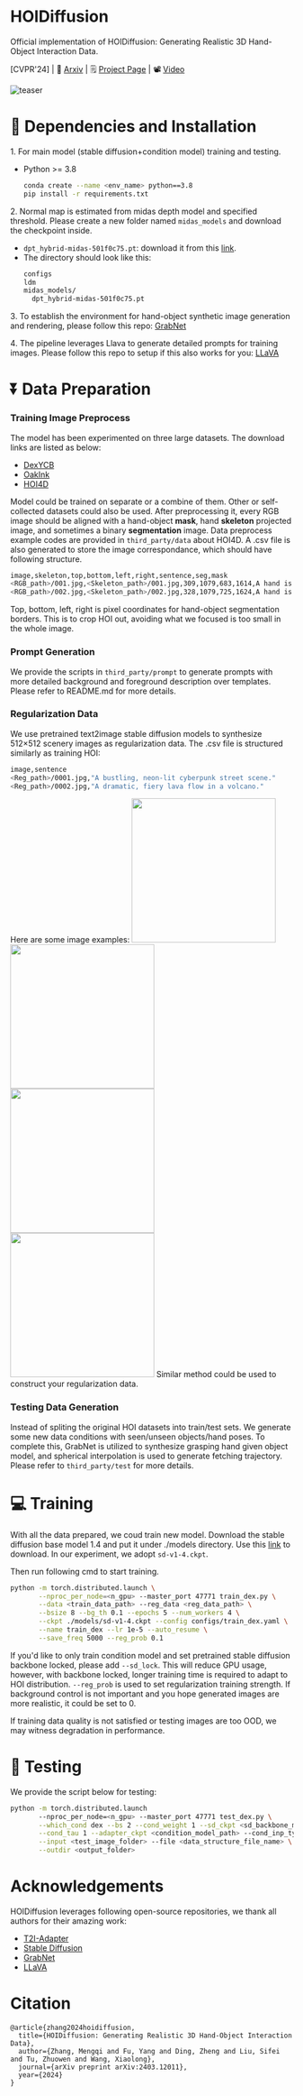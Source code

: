 <h1> HOIDiffusion</h1>

Official implementation of HOIDiffusion: Generating Realistic 3D Hand-Object Interaction Data. 

[CVPR'24] | 📝 <a href="https://arxiv.org/abs/2403.12011">Arxiv</a> | 🗒️ <a href="https://mq-zhang1.github.io/HOIDiffusion/">Project Page</a> | 📽️ <a href="https://www.youtube.com/watch?v=YD_buFwMX44">Video</a>

<!-- <div align="center"> -->
![teaser](static/teaser.png)

# 🔧 Dependencies and Installation

1️. For main model (stable diffusion+condition model) training and testing.
- Python >= 3.8
  ```bash
  conda create --name <env_name> python==3.8
  pip install -r requirements.txt
  ```
2️. Normal map is estimated from midas depth model and specified threshold. Please create a new folder named `midas_models`  and download the checkpoint inside.
- `dpt_hybrid-midas-501f0c75.pt`: download it from this [link](https://huggingface.co/lllyasviel/ControlNet/blob/main/annotator/ckpts/dpt_hybrid-midas-501f0c75.pt). 
- The directory should look like this:
  ```bash
  configs
  ldm
  midas_models/
    dpt_hybrid-midas-501f0c75.pt
  ```
3️. To establish the environment for hand-object synthetic image generation and rendering, please follow this repo: [GrabNet](https://github.com/otaheri/GrabNet)

4️. The pipeline leverages Llava to generate detailed prompts for training images. Please follow this repo to setup if this also works for you: [LLaVA](https://github.com/haotian-liu/LLaVA)

# ⏬ Data Preparation

### Training Image Preprocess  
The model has been experimented on three large datasets. The download links are listed as below:
  - [DexYCB](https://dex-ycb.github.io)
  - [OakInk](https://oakink.net)
  - [HOI4D](https://hoi4d.github.io)

Model could be trained on separate or a combine of them. Other or self-collected datasets could also be used. After preprocessing it, every RGB image should be aligned with a hand-object **mask**, hand **skeleton** projected image, and sometimes a binary **segmentation** image. Data preprocess example codes are provided in `third_party/data` about HOI4D. A .csv file is also generated to store the image correspondance, which should have following structure.
```bash
image,skeleton,top,bottom,left,right,sentence,seg,mask
<RGB_path>/001.jpg,<Skeleton_path>/001.jpg,309,1079,683,1614,A hand is grasping a bucket,<Seg_path>/001.jpg,<Mask_path>/001.jpg
<RGB_path>/002.jpg,<Skeleton_path>/002.jpg,328,1079,725,1624,A hand is grasping a bottle,<Seg_path>/002.jpg,<Mask_path>/002.jpg
```
Top, bottom, left, right is pixel coordinates for hand-object segmentation borders. This is to crop HOI out, avoiding what we focused is too small in the whole image.

### Prompt Generation

We provide the scripts in `third_party/prompt` to generate prompts with more detailed background and foreground description over templates. Please refer to README.md for more details.

### Regularization Data

We use pretrained text2image stable diffusion models to synthesize 512$\times$512 scenery images as regularization data. The .csv file is structured similarly as training HOI:
```bash
image,sentence
<Reg_path>/0001.jpg,"A bustling, neon-lit cyberpunk street scene."
<Reg_path>/0002.jpg,"A dramatic, fiery lava flow in a volcano."
```
Here are some image examples:
<img src="static/reg/1.jpg" height=256> <img src="static/reg/2.jpg" height=256> <img src="static/reg/3.jpg" height=256> <img src="static/reg/4.jpg" height=256>
Similar method could be used to construct your regularization data.

### Testing Data Generation

Instead of spliting the original HOI datasets into train/test sets. We generate some new data conditions with seen/unseen objects/hand poses. To complete this, GrabNet is utilized to synthesize grasping hand given object model, and spherical interpolation is used to generate fetching trajectory. Please refer to `third_party/test` for more details.

# 💻 Training

With all the data prepared, we coud train new model.
Download the stable diffusion base model 1.4 and put it under ./models directory. Use this [link](https://huggingface.co/CompVis/stable-diffusion-v-1-4-original/tree/main) to download. In our experiment, we adopt `sd-v1-4.ckpt`.

Then run following cmd to start training.
```bash
python -m torch.distributed.launch \
       --nproc_per_node=<n_gpu> --master_port 47771 train_dex.py \
       --data <train_data_path> --reg_data <reg_data_path> \
       --bsize 8 --bg_th 0.1 --epochs 5 --num_workers 4 \
       --ckpt ./models/sd-v1-4.ckpt --config configs/train_dex.yaml \
       --name train_dex --lr 1e-5 --auto_resume \
       --save_freq 5000 --reg_prob 0.1
```
If you'd like to only train condition model and set pretrained stable diffusion backbone locked, please add `--sd_lock`. This will reduce GPU usage, however, with backbone locked, longer training time is required to adapt to HOI distribution. `--reg_prob` is used to set regularization training strength. If background control is not important and you hope generated images are more realistic, it could be set to 0.

If training data quality is not satisfied or testing images are too OOD, we may witness degradation in performance.

# 🚀 Testing
We provide the script below for testing:
```bash
python -m torch.distributed.launch
       --nproc_per_node=<n_gpu> --master_port 47771 test_dex.py \
       --which_cond dex --bs 2 --cond_weight 1 --sd_ckpt <sd_backbone_model_path> \
       --cond_tau 1 --adapter_ckpt <condition_model_path> --cond_inp_type image \
       --input <test_image_folder> --file <data_structure_file_name> \
       --outdir <output_folder>
```

# Acknowledgements
HOIDiffusion leverages following open-source repositories, we thank all authors for their amazing work:
- [T2I-Adapter](https://github.com/TencentARC/T2I-Adapter/tree/SD?tab=readme-ov-file#-download-models)
- [Stable Diffusion](https://github.com/CompVis/stable-diffusion)
- [GrabNet](https://github.com/otaheri/GrabNet)
- [LLaVA](https://github.com/haotian-liu/LLaVA)

# Citation
```
@article{zhang2024hoidiffusion,
  title={HOIDiffusion: Generating Realistic 3D Hand-Object Interaction Data},
  author={Zhang, Mengqi and Fu, Yang and Ding, Zheng and Liu, Sifei and Tu, Zhuowen and Wang, Xiaolong},
  journal={arXiv preprint arXiv:2403.12011},
  year={2024}
}
```

